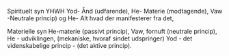 

Spirituelt syn
YHWH
Yod- Ånd (udfarende),
He- Materie (modtagende), 
Vaw -Neutrale princip) og 
He- Alt hvad der manifesterer fra det, 

Materielle syn
He-materie (passivt princip),
Vaw, fornuft (neutrale princip), 
He - udviklingen, (mekaniske, hvoraf sindet udspringer) Yod - det videnskabelige princip - (det aktive princip).


